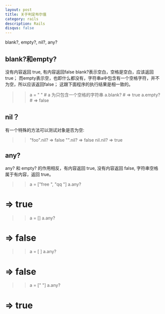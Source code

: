 ```yaml
---
layout: post
title: 关于判定布尔值
category: rails
description: Rails
disqus: false
---
```

blank?, empty?, nil?, any?

## blank?和empty?
没有内容返回 true, 有内容返回false
blank?表示空白，空格是空白，应该返回true；
而empty表示空，也即什么都没有，字符串a中包含有一个空格字符，并不为空，所以应该返回false；
这跟下面程序的执行结果是相一致的。

>> a = " "      # a 为只包含一个空格的字符串
>> a.blank?     # =>   true
>> a.empty?     # =>   false


## nil？
有一个特殊的方法可以测试对象是否为空:

>> "foo".nil?
=> false
>> "".nil?
=> false
>> nil.nil?
=> true

## any?
any? 和 empty? 的作用相反，有内容返回 true, 没有内容返回 false, 字符串空格属于有内容，返回 true。

>> a = ["free ", "qq "]
>> a.any?
 # =>   true

>> a = []
>> a.any?
 # =>   false

>> a = [ ]
>> a.any?
 # =>   false

>> a = [" "]
>> a.any?
 # =>   true




